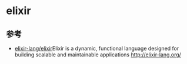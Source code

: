 # elixir

## 参考

- [elixir-lang/elixir](https://github.com/elixir-lang/elixir)Elixir is a dynamic, functional language designed for building scalable and maintainable applications http://elixir-lang.org/